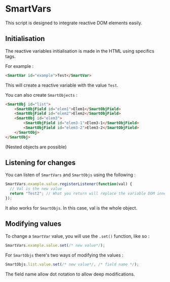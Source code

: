# SmartVars

This script is designed to integrate reactive DOM elements easily.

## Initialisation

The reactive variables initialisation is made in the HTML using specifics tags.

For example :

```html
<SmartVar id="example">Test</SmartVar>
```

This will create a reactive variable with the value `Test`.

You can also create `SmartObjects` :

```html
<SmartObj id="list">
	<SmartObjField id="elem1">Elem1</SmartObjField>
	<SmartObjField id="elem2">Elem2</SmartObjField>
	<SmartObj id="elem3">
		<SmartObjField id="elem3-1">Elem3-1</SmartObjField>
		<SmartObjField id="elem3-2">Elem3-2</SmartObjField>
	</SmartObj>
</SmartObj>
```

(Nested objects are possible)

## Listening for changes

You can listen of `SmartVars` and `SmartObjs` using the following :

```javascript
SmartVars.example.value.registerListener(function(val) {
  // Val is the new value
  return "Test2"; // What you return will replace the variable DOM innerText without changing the original value. If no return is provided, the innerText will be val;
});
```

It also works for `SmartObjs`. In this case, val is the whole object.

## Modifying values

To change a `SmartVar` value, you will use the `.set()` function, like so :

```javascript
SmartVars.example.value.set(/* new value*/);
```

For `SmartObjs` there's two ways of modifying the values :

```javascript
SmartObjs.list.value.set(/* new value*/, /* field name */);
```

The field name allow dot notation to allow deep modifications.

